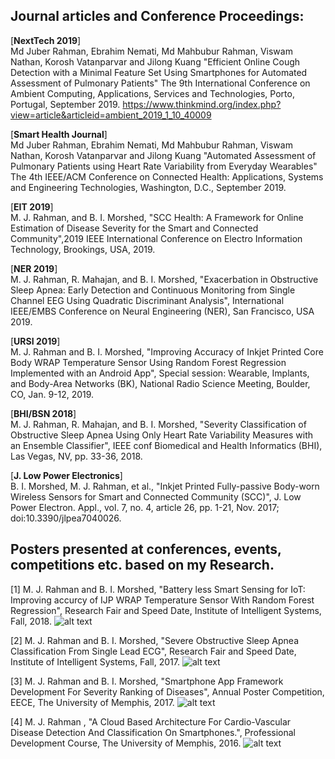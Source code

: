 <span id="badgeCont642"><script type="text/javascript" src="https://publons.com/mashlets?el=badgeCont642&rid=AAN-4032-2020&size=small"></script></span>


## Journal articles and Conference Proceedings:
[**NextTech 2019**]<br/>
                  Md Juber Rahman, Ebrahim Nemati, Md Mahbubur Rahman, Viswam Nathan, Korosh Vatanparvar and Jilong Kuang
"Efficient Online Cough Detection with a Minimal Feature Set Using Smartphones for Automated Assessment of Pulmonary Patients" 
The 9th International Conference on Ambient Computing, Applications, Services and Technologies, Porto, Portugal, September 2019.
https://www.thinkmind.org/index.php?view=article&articleid=ambient_2019_1_10_40009

[**Smart Health Journal**]<br/>
                  Md Juber Rahman, Ebrahim Nemati, Md Mahbubur Rahman, Viswam Nathan, Korosh Vatanparvar and Jilong Kuang
"Automated Assessment of Pulmonary Patients using Heart Rate Variability from Everyday Wearables" 
The 4th IEEE/ACM Conference on Connected Health: Applications, Systems and Engineering Technologies, Washington, D.C., September 2019. 

[**EIT 2019**]<br/>
                  M. J. Rahman, and B. I. Morshed, "SCC Health: A Framework for Online Estimation of Disease Severity for the Smart and Connected Community",2019 IEEE International Conference on Electro Information Technology, Brookings, USA, 2019.<br/>

[**NER 2019**]<br/>
                M. J. Rahman, R. Mahajan, and B. I. Morshed, "Exacerbation in Obstructive Sleep Apnea: Early Detection and Continuous Monitoring from Single Channel EEG Using Quadratic Discriminant Analysis", International IEEE/EMBS Conference on Neural Engineering (NER), San Francisco, USA 2019.<br/>

[**URSI 2019**]<br/>
                M. J. Rahman and B. I. Morshed, "Improving Accuracy of Inkjet Printed Core Body WRAP Temperature Sensor Using Random Forest Regression Implemented with an Android App", Special session: Wearable, Implants, and Body-Area Networks (BK), National Radio Science Meeting, Boulder, CO, Jan. 9-12, 2019.<br/>

[**BHI/BSN 2018**]<br/>
                M. J. Rahman, R. Mahajan, and B. I. Morshed, "Severity Classification of Obstructive Sleep Apnea Using Only Heart Rate Variability Measures with an Ensemble Classifier", IEEE conf Biomedical and Health Informatics (BHI), Las Vegas, NV, pp. 33-36, 2018.<br/>

[**J. Low Power Electronics**]<br/>
                B. I. Morshed, M. J. Rahman, et al., "Inkjet Printed Fully-passive Body-worn Wireless Sensors for Smart and Connected Community (SCC)", J. Low Power Electron. Appl., vol. 7, no. 4, article 26, pp. 1-21, Nov. 2017; doi:10.3390/jlpea7040026.

## Posters presented at conferences, events, competitions etc. based on my Research.
[1] M. J. Rahman and B. I. Morshed, "Battery less Smart Sensing for IoT: Improving accurcy of IJP WRAP Temperature Sensor With Random Forest Regression", Research Fair and Speed Date, Institute of Intelligent Systems, Fall, 2018.
![alt text](https://github.com/juberrahman/Publications-Certifications-and-Test-Scores/blob/master/RepoImages/IIS_2018_Fall.jpg)

[2] M. J. Rahman and B. I. Morshed, "Severe Obstructive Sleep Apnea Classification From Single Lead ECG", Research Fair and Speed Date, Institute of Intelligent Systems, Fall, 2017.
![alt text](https://github.com/juberrahman/Publications-Certifications-and-Test-Scores/blob/master/RepoImages/IIS_2017_Fall.jpg)

[3] M. J. Rahman and B. I. Morshed, "Smartphone App Framework Development For Severity Ranking of Diseases", Annual Poster Competition, EECE, The University of Memphis, 2017.
![alt text](https://github.com/juberrahman/Publications-Certifications-and-Test-Scores/blob/master/RepoImages/0001.jpg)

[4] M. J. Rahman , "A Cloud Based Architecture For Cardio-Vascular Disease Detection And Classification On Smartphones.", Professional Development Course, The University of Memphis, 2016.
![alt text](https://github.com/juberrahman/Publications-Certifications-and-Test-Scores/blob/master/RepoImages/EECE_Spring_2016.jpg)
